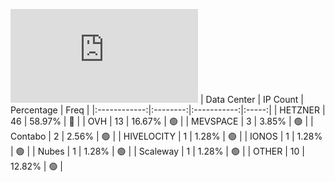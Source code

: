 ![Diagramm](https://github.com/obajay/StateSync-snapshots/blob/main/Projects/Nois/1/README.md)
| Data Center | IP Count | Percentage | Freq |
|:------------:|:--------:|:-----------:|:-----:|
| HETZNER | 46 | 58.97% | 🔴 |
| OVH | 13 | 16.67% | 🟢 |
| MEVSPACE | 3 | 3.85% | 🟢 |
| Contabo | 2 | 2.56% | 🟢 |
| HIVELOCITY | 1 | 1.28% | 🟢 |
| IONOS | 1 | 1.28% | 🟢 |
| Nubes | 1 | 1.28% | 🟢 |
| Scaleway | 1 | 1.28% | 🟢 |
| OTHER | 10 | 12.82% | 🟢 |